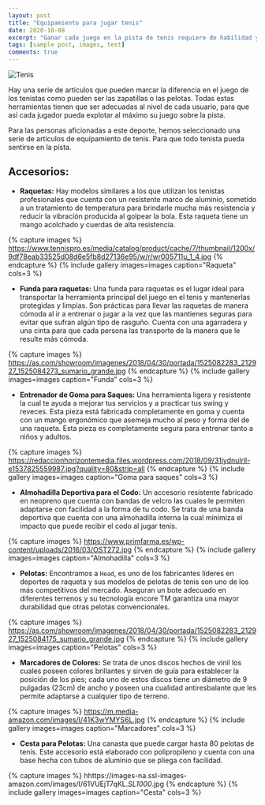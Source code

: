 ```yaml
---
layout: post
title: "Equipamiento para jugar tenis"
date: 2020-10-08
excerpt: "Ganar cada juego en la pista de tenis requiere de habilidad y del equipamiento adecuado."
tags: [sample post, images, test]
comments: true
---
```


![Tenis](https://www.mallorcadiario.com/fotos/1/418525_tenis.jpg)

Hay una serie de artículos que pueden marcar la diferencia en el juego de los tenistas como pueden ser las zapatillas o las pelotas. Todas estas herramientas tienen que ser adecuadas al nivel de cada usuario, para que así cada jugador pueda explotar al máximo su juego sobre la pista. 

Para las personas aficionadas a este deporte, hemos seleccionado una serie de artículos de equipamiento de tenis. Para que todo tenista pueda sentirse en la pista.

## Accesorios:

* **Raquetas:** Hay modelos similares a los que utilizan los tenistas profesionales que cuenta con un resistente marco de aluminio, sometido a un tratamiento de temperatura para brindarle mucha más resistencia y reducir la vibración producida al golpear la bola. Esta raqueta tiene un mango acolchado y cuerdas de alta resistencia.

{% capture images %}
	https://www.tennispro.es/media/catalog/product/cache/7/thumbnail/1200x/9df78eab33525d08d6e5fb8d27136e95/w/r/wr005711u_1_4.jpg
{% endcapture %}
{% include gallery images=images caption="Raqueta" cols=3 %}

* **Funda para raquetas:** Una funda para raquetas es el lugar ideal para transportar la herramienta principal del juego en el tenis y mantenerlas protegidas y limpias. Son prácticas para llevar las raquetas de manera cómoda al ir a entrenar o jugar a la vez que las mantienes seguras para evitar que sufran algún tipo de rasguño. Cuenta con una agarradera y una cinta para que cada persona las transporte de la manera que le resulte más cómoda.

{% capture images %}
	https://as.com/showroom/imagenes/2018/04/30/portada/1525082283_212927_1525084273_sumario_grande.jpg
{% endcapture %}
{% include gallery images=images caption="Funda" cols=3 %}

* **Entrenador de Goma para Saques:** Una herramienta ligera y resistente la cual te ayuda a mejorar tus servicios y a practicar tus swing y reveces. Esta pieza está fabricada completamente en goma y cuenta con un mango ergonómico que asemeja mucho al peso y forma del de una raqueta. Esta pieza es completamente segura para entrenar tanto a niños y adultos.

{% capture images %}
	https://redaccionhorizontemedia.files.wordpress.com/2018/09/31iydnulrll-e1537825559987.jpg?quality=80&strip=all
{% endcapture %}
{% include gallery images=images caption="Goma para saques" cols=3 %}

* **Almohadilla Deportiva para el Codo:** Un accesorio resistente fabricado en neopreno que cuenta con bandas de velcro las cuales le permiten adaptarse con facilidad a la forma de tu codo. Se trata de una banda deportiva que cuenta con una almohadilla interna la cual minimiza el impacto que puede recibir el codo al jugar tenis.

{% capture images %}
	https://www.primfarma.es/wp-content/uploads/2016/03/OST272.jpg
{% endcapture %}
{% include gallery images=images caption="Almohadilla" cols=3 %}

* **Pelotas:** Encontramos a `Head`, es uno de los fabricantes líderes en deportes de raqueta y sus modelos de pelotas de tenis son uno de los más competitivos del mercado. Aseguran un bote adecuado en diferentes terrenos y su tecnología encore TM garantiza una mayor durabilidad que otras pelotas convencionales.

{% capture images %}
	https://as.com/showroom/imagenes/2018/04/30/portada/1525082283_212927_1525084175_sumario_grande.jpg
{% endcapture %}
{% include gallery images=images caption="Pelotas" cols=3 %}

* **Marcadores de Colores:** Se trata de unos discos hechos de vinil los cuales poseen colores brillantes y sirven de guía para establecer la posición de los pies; cada uno de estos discos tiene un diámetro de 9 pulgadas (23cm) de ancho y poseen una cualidad antiresbalante que les permite adaptarse a cualquier tipo de terreno.

{% capture images %}
	https://m.media-amazon.com/images/I/41K3wYMYS6L.jpg
{% endcapture %}
{% include gallery images=images caption="Marcadores" cols=3 %}

* **Cesta para Pelotas:** Una canasta que puede cargar hasta 80 pelotas de tenis. Este accesorio está elaborado con polipropileno y cuenta con una base hecha con tubos de aluminio que se pliega con facilidad.

{% capture images %}
	hhttps://images-na.ssl-images-amazon.com/images/I/61VUEjT7qKL._SL1000_.jpg
{% endcapture %}
{% include gallery images=images caption="Cesta" cols=3 %}
